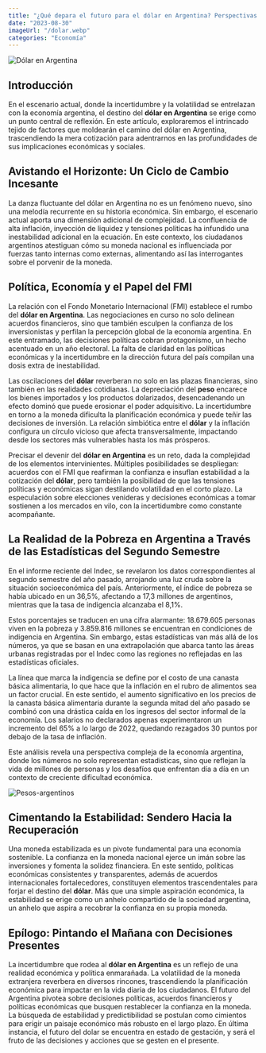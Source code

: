 ```yaml
---
title: "¿Qué depara el futuro para el dólar en Argentina? Perspectivas y Desafíos"
date: "2023-08-30"
imageUrl: "/dolar.webp"
categories: "Economía"
---
```

![Dólar en Argentina](/dolar.webp)

## Introducción

En el escenario actual, donde la incertidumbre y la volatilidad se entrelazan con la economía argentina, el destino del **dólar en Argentina** se erige como un punto central de reflexión. En este artículo, exploraremos el intrincado tejido de factores que moldearán el camino del dólar en Argentina, trascendiendo la mera cotización para adentrarnos en las profundidades de sus implicaciones económicas y sociales.

## Avistando el Horizonte: Un Ciclo de Cambio Incesante

La danza fluctuante del dólar en Argentina no es un fenómeno nuevo, sino una melodía recurrente en su historia económica. Sin embargo, el escenario actual aporta una dimensión adicional de complejidad. La confluencia de alta inflación, inyección de liquidez y tensiones políticas ha infundido una inestabilidad adicional en la ecuación. En este contexto, los ciudadanos argentinos atestiguan cómo su moneda nacional es influenciada por fuerzas tanto internas como externas, alimentando así las interrogantes sobre el porvenir de la moneda.

## Política, Economía y el Papel del FMI

La relación con el Fondo Monetario Internacional (FMI) establece el rumbo del **dólar en Argentina**. Las negociaciones en curso no solo delinean acuerdos financieros, sino que también esculpen la confianza de los inversionistas y perfilan la percepción global de la economía argentina. En este entramado, las decisiones políticas cobran protagonismo, un hecho acentuado en un año electoral. La falta de claridad en las políticas económicas y la incertidumbre en la dirección futura del país compilan una dosis extra de inestabilidad.

Las oscilaciones del **dólar** reverberan no solo en las plazas financieras, sino también en las realidades cotidianas. La depreciación del **peso** encarece los bienes importados y los productos dolarizados, desencadenando un efecto dominó que puede erosionar el poder adquisitivo. La incertidumbre en torno a la moneda dificulta la planificación económica y puede teñir las decisiones de inversión. La relación simbiótica entre el **dólar** y la inflación configura un círculo vicioso que afecta transversalmente, impactando desde los sectores más vulnerables hasta los más prósperos.

Precisar el devenir del **dólar en Argentina** es un reto, dada la complejidad de los elementos intervinientes. Múltiples posibilidades se despliegan: acuerdos con el FMI que reafirman la confianza e insuflan estabilidad a la cotización del **dólar**, pero también la posibilidad de que las tensiones políticas y económicas sigan destilando volatilidad en el corto plazo. La especulación sobre elecciones venideras y decisiones económicas a tomar sostienen a los mercados en vilo, con la incertidumbre como constante acompañante.

## La Realidad de la Pobreza en Argentina a Través de las Estadísticas del Segundo Semestre

En el informe reciente del Indec, se revelaron los datos correspondientes al segundo semestre del año pasado, arrojando una luz cruda sobre la situación socioeconómica del país. Anteriormente, el índice de pobreza se había ubicado en un 36,5%, afectando a 17,3 millones de argentinos, mientras que la tasa de indigencia alcanzaba el 8,1%.

Estos porcentajes se traducen en una cifra alarmante: 18.679.605 personas viven en la pobreza y 3.859.816 millones se encuentran en condiciones de indigencia en Argentina. Sin embargo, estas estadísticas van más allá de los números, ya que se basan en una extrapolación que abarca tanto las áreas urbanas registradas por el Indec como las regiones no reflejadas en las estadísticas oficiales.

La línea que marca la indigencia se define por el costo de una canasta básica alimentaria, lo que hace que la inflación en el rubro de alimentos sea un factor crucial. En este sentido, el aumento significativo en los precios de la canasta básica alimentaria durante la segunda mitad del año pasado se combinó con una drástica caída en los ingresos del sector informal de la economía. Los salarios no declarados apenas experimentaron un incremento del 65% a lo largo de 2022, quedando rezagados 30 puntos por debajo de la tasa de inflación.

Este análisis revela una perspectiva compleja de la economía argentina, donde los números no solo representan estadísticas, sino que reflejan la vida de millones de personas y los desafíos que enfrentan día a día en un contexto de creciente dificultad económica.

![Pesos-argentinos](/pesos.webp)

## Cimentando la Estabilidad: Sendero Hacia la Recuperación

Una moneda estabilizada es un pivote fundamental para una economía sostenible. La confianza en la moneda nacional ejerce un imán sobre las inversiones y fomenta la solidez financiera. En este sentido, políticas económicas consistentes y transparentes, además de acuerdos internacionales fortalecedores, constituyen elementos trascendentales para forjar el destino del **dólar**. Más que una simple aspiración económica, la estabilidad se erige como un anhelo compartido de la sociedad argentina, un anhelo que aspira a recobrar la confianza en su propia moneda.

## Epílogo: Pintando el Mañana con Decisiones Presentes

La incertidumbre que rodea al **dólar en Argentina** es un reflejo de una realidad económica y política enmarañada. La volatilidad de la moneda extranjera reverbera en diversos rincones, trascendiendo la planificación económica para impactar en la vida diaria de los ciudadanos. El futuro del Argentina pivotea sobre decisiones políticas, acuerdos financieros y políticas económicas que busquen restablecer la confianza en la moneda. La búsqueda de estabilidad y predictibilidad se postulan como cimientos para erigir un paisaje económico más robusto en el largo plazo. En última instancia, el futuro del dolar se encuentra en estado de gestación, y será el fruto de las decisiones y acciones que se gesten en el presente.